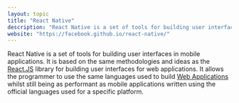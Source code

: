 ```yaml
---
layout: topic
title: "React Native"
description: "React Native is a set of tools for building user interfaces in mobile applications"
website: "https://facebook.github.io/react-native/"
---
```


React Native is a set of tools for building user interfaces in mobile applications. It is based on the same methodologies and ideas as the [React.JS](reactjs) library for building user interfaces for web applications. It allows the programmer to use the same languages used to build [Web Applications](web-applications) whilst still being as performant as mobile applications written using the official languages used for a specific platform.

